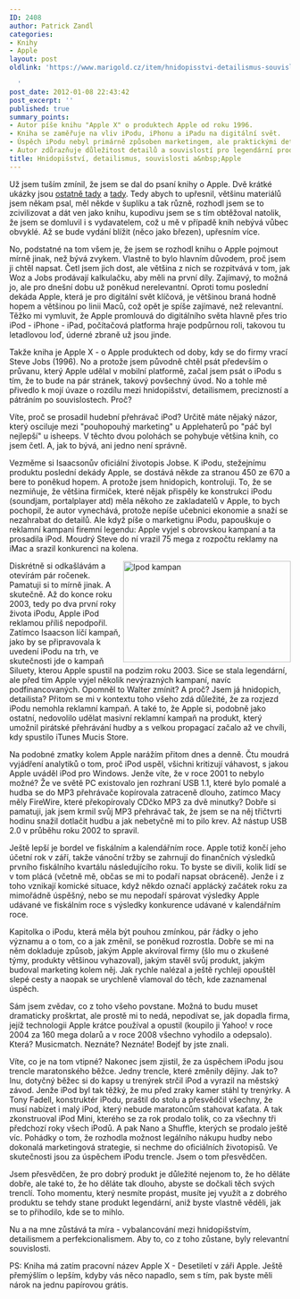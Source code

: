 ```yaml
---
ID: 2408
author: Patrick Zandl
categories:
- Knihy
- Apple
layout: post
oldlink: 'https://www.marigold.cz/item/hnidopisstvi-detailismus-souvislosti-a-apple

  '
post_date: 2012-01-08 22:43:42
post_excerpt: ''
published: true
summary_points:
- Autor píše knihu "Apple X" o produktech Apple od roku 1996.
- Kniha se zaměřuje na vliv iPodu, iPhonu a iPadu na digitální svět.
- Úspěch iPodu nebyl primárně způsoben marketingem, ale praktickými detaily.
- Autor zdůrazňuje důležitost detailů a souvislostí pro legendární produkty.
title: Hnidopišství, detailismus, souvislosti a&nbsp;Apple
---
```


<p>Už jsem tuším zmínil, že jsem se dal do psaní knihy o Apple. Dvě krátké ukázky jsou <a href="http://tangero.posterous.com/apple-x-marketing-pro-ipod">ostatně tady</a> a <a href="http://tangero.posterous.com/mala-ukazka-z-knihy-o-apple-pro-kterou-jeste">tady</a>. Tedy abych to upřesnil, většinu materiálů jsem někam psal, měl někde v šuplíku a tak různě, rozhodl jsem se to zcivilizovat a dát ven jako knihu, kupodivu jsem se s tím obtěžoval natolik, že jsem se domluvil i s vydavatelem, což u mě v případě knih nebývá vůbec obvyklé. Až se bude vydání blížit (něco jako březen), upřesním více.</p>


<p>No, podstatné na tom všem je, že jsem se rozhodl knihu o Apple pojmout mírně jinak, než bývá zvykem. Vlastně to bylo hlavním důvodem, proč jsem ji chtěl napsat. Četl jsem jich dost, ale většina z nich se rozpitvává v tom, jak Woz a Jobs prodávají kalkulačku, aby měli na první díly. Zajímavý, to možná jo, ale pro dnešní dobu už poněkud nerelevantní. Oproti tomu poslední dekáda Apple, která je pro digitální svět klíčová, je většinou braná hodně hopem a většinou po linii Maců, což opět je spíše zajímavé, než relevantní. Těžko mi vymluvit, že Apple promlouvá do digitálního světa hlavně přes trio iPod - iPhone - iPad, počítačová platforma hraje podpůrnou roli, takovou tu letadlovou loď, úderné zbraně už jsou jinde.</p>

<p>Takže kniha je Apple X - o Apple produktech od doby, kdy se do firmy vrací Steve Jobs (1996). No a protože jsem původně chtěl psát především o průvanu, který Apple udělal v mobilní platformě, začal jsem psát o iPodu s tím, že to bude na pár stránek, takový povšechný úvod. No a tohle mě přivedlo k mojí úvaze o rozdílu mezi hnidopišství, detailismem, precizností a pátráním po souvislostech. Proč?</p>

<p>Víte, proč se prosadil hudební přehrávač iPod? Určitě máte nějaký názor, který osciluje mezi "pouhopouhý marketing" u Applehaterů po "páč byl nejlepší" u isheeps. V těchto dvou polohách se pohybuje většina knih, co jsem četl. A, jak to bývá, ani jedno není správně.</p>

<p>Vezměme si Isaacsonův oficiální životopis Jobse. K iPodu, stežejnímu produktu poslední dekády Apple, se dostává někde za stranou 450 ze 670 a bere to poněkud hopem. A protože jsem hnidopich, kontroluji. To, že se nezmiňuje, že většina firmiček, které nějak přispěly ke konstrukci iPodu (soundjam, portalplayer atd) měla někoho ze zakladatelů v Apple, to bych pochopil, že autor vynechává, protože nepíše učebnici ekonomie a snaží se nezahrabat do detailů. Ale když píše o marketignu iPodu, papouškuje o reklamní kampani firemní legendu: Apple vyjel s obrovskou kampaní a ta prosadila iPod. Moudrý Steve do ní vrazil 75 mega z rozpočtu reklamy na iMac a srazil konkurenci na kolena.</p>

<p><img style="float: right;" src="http://www.marigold.cz/wp-content/uploads/ipod-kampan.jpg" border="0" alt="Ipod kampan" width="300" height="181" /></p>

<p>Diskrétně si odkašlávám a otevírám pár ročenek. Pamatuji si to mírně jinak. A skutečně. Až do konce roku 2003, tedy po dva první roky života iPodu, Apple iPod reklamou příliš nepodpořil. Zatímco Isaacson líčí kampaň, jako by se připravovala k uvedení iPodu na trh, ve skutečnosti jde o kampaň Siluety, kterou Apple spustil na podzim roku 2003. Sice se stala legendární, ale před tím Apple vyjel několik nevýrazných kampaní, navíc podfinancovaných. Opomněl to Walter zmínit? A proč? Jsem já hnidopich, detailista? Přitom se mi v kontextu toho všeho zdá důležité, že za rozjezd iPodu nemohla reklamní kampaň. A také to, že Apple si, podobně jako ostatní, nedovolilo udělat masivní reklamní kampaň na produkt, který umožnil pirátské přehrávání hudby a s velkou propagací začalo až ve chvíli, kdy spustilo iTunes Mucis Store.</p>

<p>Na podobné zmatky kolem Apple narážím přitom dnes a denně. Čtu moudrá vyjádření analytiků o tom, proč iPod uspěl, všichni kritizují váhavost, s jakou Apple uváděl iPod pro Windows. Jenže víte, že v roce 2001 to nebylo možné? Že ve světě PC existovalo jen rozhraní USB 1.1, které bylo pomalé a hudba se do MP3 přehrávače kopírovala zatraceně dlouho, zatímco Macy měly FireWire, které překopírovaly CDčko MP3 za dvě minutky? Dobře si pamatuji, jak jsem krmil svůj MP3 přehrávač tak, že jsem se na něj třičtvrti hodinu snažil dotlačit hudbu a jak nebetyčně mi to pilo krev. Až nástup USB 2.0 v průběhu roku 2002 to spravil.</p>

<p>Ještě lepší je bordel ve fiskálním a kalendářním roce. Apple totiž končí jeho účetní rok v září, takže vánoční tržby se zahrnují do finančních výsledků prvního fiskálního kvartálu následujícího roku. To byste se divili, kolik lidí se v tom plácá (včetně mě, občas se mi to podaří napsat obráceně). Jenže i z toho vznikají komické situace, když někdo označí applácký začátek roku za mimořádně úspěšný, nebo se mu nepodaří spárovat výsledky Apple udávané ve fiskálním roce s výsledky konkurence udávané v kalendářním roce.</p>

<p>Kapitolka o iPodu, která měla být pouhou zmínkou, pár řádky o jeho významu a o tom, co a jak změnil, se poněkud rozrostla. Dobře se mi na něm dokladuje způsob, jakým Apple akvíroval firmy (šlo mu o zkušené týmy, produkty většinou vyhazoval), jakým stavěl svůj produkt, jakým budoval marketing kolem něj. Jak rychle nalézal a ještě rychleji opouštěl slepé cesty a naopak se urychleně vlamoval do těch, kde zaznamenal úspěch.</p>

<p>Sám jsem zvědav, co z toho všeho povstane. Možná to budu muset dramaticky proškrtat, ale prostě mi to nedá, nepodívat se, jak dopadla firma, jejíž technologii Apple krátce používal a opustil (koupilo ji Yahoo! v roce 2004 za 160 mega dolarů a v roce 2008 všechno vyhodilo a odepsalo). Která? Musicmatch. Neznáte? Neznáte! Bodejť by jste znali.</p>

<p>Víte, co je na tom vtipné? Nakonec jsem zjistil, že za úspěchem iPodu jsou trencle maratonského běžce. Jedny trencle, které změnily dějiny. Jak to? Inu, dotyčný běžec si do kapsy u trenýrek strčil iPod a vyrazil na městský závod. Jenže iPod byl tak těžký, že mu před zraky kamer stáhl ty trenýrky. A Tony Fadell, konstruktér iPodu, praštil do stolu a přesvědčil všechny, že musí nabízet i malý iPod, který nebude maratoncům stahovat kaťata. A tak zkonstruoval iPod Mini, kterého se za rok prodalo tolik, co za všechny tři předchozí roky všech iPodů. A pak Nano a Shuffle, kterých se prodalo ještě víc. Pohádky o tom, že rozhodla možnost legálního nákupu hudby nebo dokonalá marketingová strategie, si nechme do oficiálních životopisů. Ve skutečnosti jsou za úspěchem iPodu trencle. Jsem o tom přesvědčen.</p>

<p>Jsem přesvědčen, že pro dobrý produkt je důležité nejenom to, že ho děláte dobře, ale také to, že ho děláte tak dlouho, abyste se dočkali těch svých trenclí. Toho momentu, který nesmíte propást, musíte jej využít a z dobrého produktu se tehdy stane produkt legendární, aniž byste vlastně věděli, jak se to přihodilo, kde se to mihlo.</p>

<p>Nu a na mne zůstává ta míra - vybalancování mezi hnidopišstvím, detailismem a perfekcionalismem. Aby to, co z toho zůstane, byly relevantní souvislosti.</p>

<p>PS: Kniha má zatím pracovní název Apple X - Desetiletí v záři Apple. Ještě přemýšlím o lepším, kdyby vás něco napadlo, sem s tím, pak byste měli nárok na jednu papírovou grátis.</p>